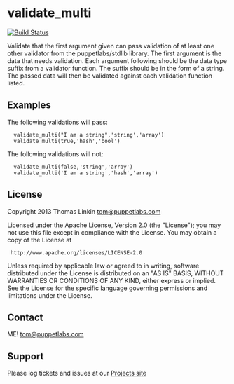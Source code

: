 validate_multi
==============
[![Build Status](https://travis-ci.org/trlinkin/puppet-validate_multi.png?branch=master)](https://travis-ci.org/trlinkin/puppet-validate_multi)

  Validate that the first argument given can pass validation of at least one
  other validator from the puppetlabs/stdlib library. The first argument is
  the data that needs validation. Each argument following should be the data
  type suffix from a validator function. The suffix should be in the form of
  a string. The passed data will then be validated against each validation
  function listed.

Examples
--------

  The following validations will pass:

      validate_multi("I am a string",'string','array')
      validate_multi(true,'hash','bool')

  The following validations will not:

      validate_multi(false,'string','array')
      validate_multi('I am a string','hash','array')

License
-------
   Copyright 2013 Thomas Linkin <tom@puppetlabs.com>

   Licensed under the Apache License, Version 2.0 (the "License");
   you may not use this file except in compliance with the License.
   You may obtain a copy of the License at

     http://www.apache.org/licenses/LICENSE-2.0

   Unless required by applicable law or agreed to in writing, software
   distributed under the License is distributed on an "AS IS" BASIS,
   WITHOUT WARRANTIES OR CONDITIONS OF ANY KIND, either express or implied.
   See the License for the specific language governing permissions and
   limitations under the License.

Contact
-------

ME!  <tom@puppetlabs.com>

Support
-------

Please log tickets and issues at our [Projects site](https://github.com/trlinkin/puppet-validate_multi)
